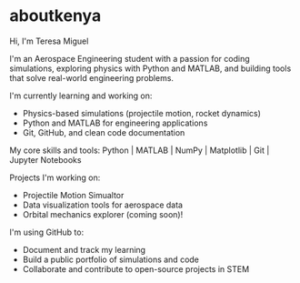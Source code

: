 # aboutkenya

 Hi, I'm Teresa Miguel

I'm an Aerospace Engineering student with a passion for coding simulations, exploring physics with Python and MATLAB, and building tools that solve real-world engineering problems.


 I'm currently learning and working on:
- Physics-based simulations (projectile motion, rocket dynamics)
- Python and MATLAB for engineering applications
- Git, GitHub, and clean code documentation

My core skills and tools:
Python | MATLAB | NumPy | Matplotlib | Git | Jupyter Notebooks

 Projects I'm working on:
-  Projectile Motion Simualtor
-  Data visualization tools for aerospace data
-  Orbital mechanics explorer (coming soon)!

 I'm using GitHub to:
- Document and track my learning
- Build a public portfolio of simulations and code
- Collaborate and contribute to open-source projects in STEM
